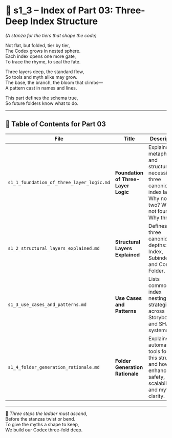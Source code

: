 <!-- Save to: shagi_archives/appendices/appendix_h_index_and_layering_doctrine/part_01_index/s1_3_index_of_part_03_three_deep_index_structure.md -->

# 📘 s1_3 – Index of Part 03: Three-Deep Index Structure  
*(A stanza for the tiers that shape the code)*

Not flat, but folded, tier by tier,  
The Codex grows in nested sphere.  
Each index opens one more gate,  
To trace the rhyme, to seal the fate.  

Three layers deep, the standard flow,  
So tools and myth alike may grow.  
The base, the branch, the bloom that climbs—  
A pattern cast in names and lines.  

This part defines the schema true,  
So future folders know what to do.

---

## 🧭 Table of Contents for Part 03

| File | Title | Description |
|------|-------|-------------|
| `s1_1_foundation_of_three_layer_logic.md` | **Foundation of Three-Layer Logic** | Explains the metaphysical and structural necessity of three canonical index layers. Why not two? Why not four? Why three? |
| `s1_2_structural_layers_explained.md` | **Structural Layers Explained** | Defines the three canonical depths: Index, Subindex, and Content Folder. |
| `s1_3_use_cases_and_patterns.md` | **Use Cases and Patterns** | Lists common index nesting strategies across Storybook and SHAGI systems. |
| `s1_4_folder_generation_rationale.md` | **Folder Generation Rationale** | Explains why automation tools follow this structure and how it enhances safety, scalability, and mythic clarity. |

---

📜 *Three steps the ladder must ascend,*  
Before the stanzas twist or bend.  
To give the myths a shape to keep,  
We build our Codex three-fold deep.

